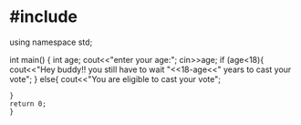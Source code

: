 # #include<iostream>
using namespace std;

int main()
{
	int age;
	cout<<"enter your age:";
	cin>>age;
	if (age<18){
		cout<<"Hey buddy!! you still have to wait "<<18-age<<" years to cast your vote";
	}
	else{
		cout<<"You are eligible to cast your vote";
		
	}
	return 0;
	}
